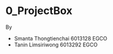 # 0_ProjectBox
By  
   - Smanta  Thongtienchai   6013128   EGCO  
   - Tanin   Limsiriwong     6013292   EGCO  